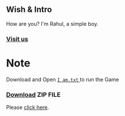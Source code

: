 ## Wish & Intro

How are you? I'm Rahul, a simple boy.

### [Visit us](https://github.com/RahulML2505GitHub)

# Note

Download and Open
[
`
I am.txt
`
](https://github.com/RahulML2505GitHub/Hi/blob/main/I%20am.txt)
to run the Game
### [Download](https://github.com/RahulML2505GitHub/stone-paper-scissor.git) ZIP FILE

Please [click here](https://github.com/RahulML2505GitHub/stone-paper-scissor.git).








